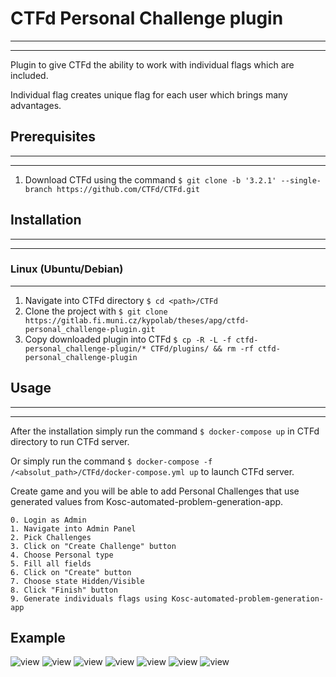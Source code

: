 # CTFd Personal Challenge plugin
---
---
Plugin to give CTFd the ability to work with individual flags which are included.

Individual flag creates unique flag for each user which brings many advantages.

## Prerequisites
---
---
1. Download CTFd using the command `$ git clone -b '3.2.1' --single-branch https://github.com/CTFd/CTFd.git`


## Installation
---
---
### Linux (Ubuntu/Debian)
---

1. Navigate into CTFd directory `$ cd <path>/CTFd`
2. Clone the project with `$ git clone https://gitlab.fi.muni.cz/kypolab/theses/apg/ctfd-personal_challenge-plugin.git`
3. Copy downloaded plugin into CTFd `$ cp -R -L -f ctfd-personal_challenge-plugin/* CTFd/plugins/ && rm -rf ctfd-personal_challenge-plugin`


## Usage
---
---
After the installation simply run the command `$ docker-compose up` in CTFd directory to run CTFd server.

Or simply run the command `$ docker-compose -f /<absolut_path>/CTFd/docker-compose.yml up` to launch CTFd server.

Create game and you will be able to add Personal Challenges that use generated values from Kosc-automated-problem-generation-app. 

    0. Login as Admin
    1. Navigate into Admin Panel
    2. Pick Challenges
    3. Click on "Create Challenge" button
    4. Choose Personal type
    5. Fill all fields
    6. Click on "Create" button
    7. Choose state Hidden/Visible
    8. Click "Finish" button
    9. Generate individuals flags using Kosc-automated-problem-generation-app

## Example

![view](https://gitlab.fi.muni.cz/kypolab/theses/apg/ctfd-personal_challenge-plugin/-/blob/master/screenshots/admin_panel.png)
![view](https://gitlab.fi.muni.cz/kypolab/theses/apg/ctfd-personal_challenge-plugin/-/blob/master/screenshots/admin_panel.png)
![view](https://gitlab.fi.muni.cz/kypolab/theses/apg/ctfd-personal_challenge-plugin/-/blob/master/screenshots/challenges.png)
![view](https://gitlab.fi.muni.cz/kypolab/theses/apg/ctfd-personal_challenge-plugin/-/blob/master/screenshots/create_challenge.png)
![view](https://gitlab.fi.muni.cz/kypolab/theses/apg/ctfd-personal_challenge-plugin/-/blob/master/screenshots/personal.png)
![view](https://gitlab.fi.muni.cz/kypolab/theses/apg/ctfd-personal_challenge-plugin/-/blob/master/screenshots/visible.png)
![view](https://gitlab.fi.muni.cz/kypolab/theses/apg/ctfd-personal_challenge-plugin/-/blob/master/screenshots/done.png)

